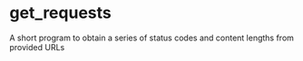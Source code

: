 # get_requests
 A short program to obtain a series of status codes and content lengths from provided URLs
